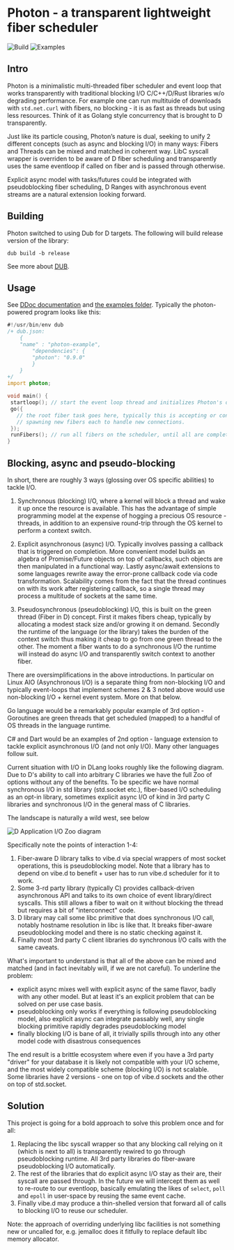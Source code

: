 # Photon - a transparent lightweight fiber scheduler

![Build](https://github.com/DmitryOlshansky/photon/actions/workflows/build.yml/badge.svg)
![Examples](https://github.com/DmitryOlshansky/photon/actions/workflows/examples.yml/badge.svg)

## Intro

Photon is a minimalistic multi-threaded fiber scheduler and event loop that works transparently with traditional blocking I/O C/C++/D/Rust libraries w/o degrading performance. For example one can run multituide of downloads with `std.net.curl` with fibers, no blocking - it is as fast as threads but using less resources. Think of it as Golang style concurrency that is brought to D transparently.

Just like its particle cousing, Photon’s nature is dual, seeking to unify 2 different concepts (such as async and blocking I/O) in many ways:
Fibers and Threads can be mixed and matched in coherent way. 
LibC syscall wrapper is overriden to be aware of D fiber scheduling and transparently uses the same eventloop if called on fiber and is passed through otherwise.

Explicit async model with tasks/futures could be integrated with pseudoblocking fiber scheduling,
D Ranges with asynchronous event streams are a natural extension looking forward.

## Building

Photon switched to using Dub for D targets. The following will build release version of the library:
```
dub build -b release

```
See more about [DUB](https://dub.pm/getting-started/first-steps/#building-a-third-party-project).

## Usage

See [DDoc documentation](https://dmitryolshansky.github.io/photon/) and [the examples folder](https://github.com/DmitryOlshansky/photon/tree/master/examples).
Typically the photon-powered program looks like this:

```d
#!/usr/bin/env dub
/+ dub.json:
    {
	"name" : "photon-example",
        "dependencies": {
		"photon": "0.9.0"
        }
    }
+/
import photon;

void main() {
 startloop(); // start the event loop thread and initializes Photon's data structures
 go({
   // the root fiber task goes here, typically this is accepting or connecting sockets,
   // spawning new fibers each to handle new connections.
 });
 runFibers(); // run all fibers on the scheduler, until all are completed
}
```

## Blocking, async and pseudo-blocking

In short, there are roughly 3 ways (glossing over OS specific abilities) to tackle I/O.

1. Synchronous (blocking) I/O, where a kernel will block a thread and wake it up once the resource is available. This has the advantage of simple programming model at the expense of hogging a precious OS resource - threads, in addition to an expensive round-trip through the OS kernel to perform a context switch.

2. Explicit asynchronous (async) I/O. Typically involves passing a callback that is triggered on completion. More convenient model builds an algebra of Promise/Future objects on top of callbacks, such objects are then manipulated in a functional way. Lastly async/await extensions to some languages rewrite away the error-prone callback code via code transformation. Scalability comes from the fact that the thread continues on with its work after registering callback, so a single thread may process a multitude of sockets at the same time.

3. Pseudosynchronous (pseudoblocking) I/O, this is built on the green thread (Fiber in D) concept. First it makes fibers cheap, typically by allocating a modest stack size and/or growing it on demand. Secondly the runtime of the language (or the library) takes the burden of the context switch thus making it cheap to go from one green thread to the other. The moment a fiber wants to do a synchronous I/O the runtime will instead do async I/O and transparently switch context to another fiber.

There are oversimplifications in the above introductions. In particular on Linux AIO (Asynchronous I/O) is a separate thing from non-blocking I/O and typically event-loops that implement schemes 2 & 3 noted above would use non-blocking I/O + kernel event system. More on that below.

Go language would be a remarkably popular example of 3rd option - Goroutines are green threads that get scheduled (mapped) to a handful of OS threads in the language runtime.

C# and Dart would be an examples of 2nd option - language extension to tackle explicit asynchronous I/O (and not only I/O). Many other languages follow suit.

Current situation with I/O in DLang looks roughly like the following diagram. Due to D's ability to call into arbitrary C libraries we have the full Zoo of options without any of the benefits. To be specific we have normal synchronous I/O in std library (std.socket etc.), fiber-based I/O scheduling as an opt-in library, sometimes explicit async I/O of kind in 3rd party C libraries and synchronous I/O in the general mass of C libraries.

The landscape is naturally a wild west, see below

![D Application I/O Zoo diagram](img/DApp.png)

Specifically note the points of interaction 1-4:
1. Fiber-aware D library talks to vibe.d via special wrappers of most socket operations, this is pseudoblocking model. Note that a library has to depend on vibe.d to benefit + user has to run vibe.d scheduler for it to work.
2. Some 3-rd party library (typically C) provides callback-driven asynchronous API and talks to its own choice of event library/direct syscalls. This still allows a fiber to wait on it without blocking the thread but requires a bit of "interconnect" code.
3. D library may call some libc primitive that does synchronous I/O call, notably hostname resolution in libc is like that. It breaks fiber-aware pseudoblocking model and there is no static checking against it.
4. Finally most 3rd party C client libraries do synchronous I/O calls with the same caveats.

What's important to understand is that all of the above can be mixed and matched (and in fact inevitably will, if we are not careful). To underline the problem:
 - explicit async mixes well with explicit async of the same flavor, badly with any other model. But at least it's an explicit problem that can be solved on per use case basis.
 - pseudoblocking only works if everything is following pseudoblocking model, also explicit async can integrate passably well, any single blocking primitive rapidly degrades pseudoblocking model
- finally blocking I/O is bane of all, it trivially spills through into any other model code with disastrous consequences

The end result is a brittle ecosystem where even if you have a 3rd party "driver" for your database it is likely not compatible with your I/O scheme, and the most widely compatible scheme (blocking I/O) is not scalable. Some libraries have 2 versions - one on top of vibe.d sockets and the other on top of std.socket.

## Solution

This project is going for a bold approach to solve this problem once and for all:
1. Replacing the libc syscall wrapper so that any blocking call relying on it (which is next to all) is transparently rewired to go through pseudoblocking runtime. All 3rd party libraries do fiber-aware pseudoblocking I/O automatically.
2. The rest of the libraries that do explicit async I/O stay as their are, their syscall are passed through. In the future we will intercept them as well to re-route to our eventloop, basically emulating the likes of `select`, `poll` and `epoll` in user-space by reusing the same event cache.
3. Finally vibe.d may produce a thin-shelled version that forward all of calls to blocking I/O to reuse our scheduler.

Note: the approach of overriding underlying libc facilities is not something new or uncalled for, e.g. jemalloc does it fitfully to replace default libc memory allocator.
